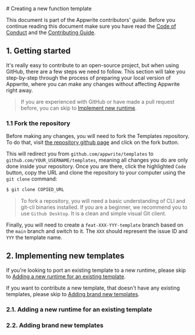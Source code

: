 # Creating a new function template

This document is part of the Appwrite contributors' guide. Before you continue reading this document make sure you have read the [Code of Conduct](https://github.com/appwrite/templates/blob/main/CONTRIBUTING.md) and the [Contributing Guide](https://github.com/appwrite/templates/blob/main/CONTRIBUTING.md).

## 1. Getting started

It's really easy to contribute to an open-source project, but when using GitHub, there are a few steps we need to follow. This section will take you step-by-step through the process of preparing your local version of Appwrite, where you can make any changes without affecting Appwrite right away.

> If you are experienced with GitHub or have made a pull request before, you can skip to [Implement new runtime](https://github.com/appwrite/templates/blob/main/docs/add-function-template.md#2-implement-new-runtime).

### 1.1 Fork the repository

Before making any changes, you will need to fork the Templates repository. To do that, visit [the repository github page](https://github.com/appwrite/templates) and click on the fork button.


This will redirect you from `github.com/appwrite/templates` to `github.com/YOUR_USERNAME/templates`, meaning all changes you do are only done inside your repository. Once you are there, click the highlighted `Code` button, copy the URL and clone the repository to your computer using the `git clone` command:

```bash
$ git clone COPIED_URL
```

> To fork a repository, you will need a basic understanding of CLI and git-cli binaries installed. If you are a beginner, we recommend you to use `Github Desktop`. It is a clean and simple visual Git client.

Finally, you will need to create a `feat-XXX-YYY-template` branch based on the `main` branch and switch to it. The `XXX` should represent the issue ID and `YYY` the template name.

## 2. Implementing new templates

If you're looking to port an existing template to a new runtime, please skip to [Adding a new runtime for an existing template](https://github.com/appwrite/templates/blob/main/docs/add-function-template.md#21-adding-a-new-runtime-for-an-existing-template).

If you want to contribute a new template, that doesn't have any existing templates, please skip to [Adding brand new templates](https://github.com/appwrite/templates/blob/main/docs/add-function-template.md#22-adding-brand-new-templates).

### 2.1. Adding a new runtime for an existing template


### 2.2. Adding brand new templates
